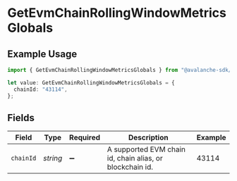 # GetEvmChainRollingWindowMetricsGlobals

## Example Usage

```typescript
import { GetEvmChainRollingWindowMetricsGlobals } from "@avalanche-sdk/chainkit/models/operations";

let value: GetEvmChainRollingWindowMetricsGlobals = {
  chainId: "43114",
};
```

## Fields

| Field                                                    | Type                                                     | Required                                                 | Description                                              | Example                                                  |
| -------------------------------------------------------- | -------------------------------------------------------- | -------------------------------------------------------- | -------------------------------------------------------- | -------------------------------------------------------- |
| `chainId`                                                | *string*                                                 | :heavy_minus_sign:                                       | A supported EVM chain id, chain alias, or blockchain id. | 43114                                                    |